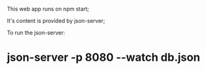 This web app runs on npm start;

It's content is provided by json-server;

To run the json-server:
# json-server -p 8080 --watch db.json
